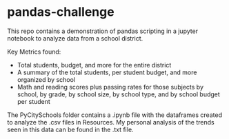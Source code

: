 # pandas-challenge

This repo contains a demonstration of pandas scripting in a jupyter notebook to analyze data from a school district.

Key Metrics found:
- Total students, budget, and more for the entire district
- A summary of the total students, per student budget, and more organized by school
- Math and reading scores plus passing rates for those subjects by school, by grade, by school size, by school type, and by school budget per student

The PyCitySchools folder contains a .ipynb file with the dataframes created to analyze the .csv files in Resources. My personal analysis of the trends seen in this data can be found in the .txt file.
